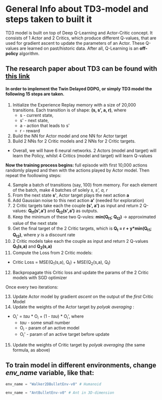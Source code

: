 # General Info about TD3-model and steps taken to built it

TD3 model is built on top of Deep Q-Learning and Actor-Critic  concept. It consists of 1 Actor and 2 Critics, which produce different Q-values, 
that are used for gradient ascent to update the parameters of an Actor. These Q-values are learned on past/historic data. 
After all, Q-Learning is an **off-policy** algorithm. 

## The research paper about TD3 can be found with [this link][1]

#### In order to implement the Twin Delayed DDPG, or simply TD3 model the following 15 steps are taken. 

1. Initialize the Experience Replay memory with a size of 20,000 transitions. Each transition is of shape: **(s, s', a, r)**, where
    - s - current state, 
    - s' - next state, 
    - a - action that leads to s'
    - r - reward
 2. Build the NN for Actor model and one NN for Actor target
 3. Build 2 NNs for 2 Critic models and 2 NNs for 2 Critic targets.
  - Overall, we will have 6 neural networks. 2 Actors (model and target) will learn the Policy, whilst 4 Critics (model and target) will learn Q-values
 
 **Now the training process begins:** full episode with first 10,000 actions randomly played and then with the actions played by Actor model. 
 Then repeat the foollowing steps:
 
 4. Sample a batch of transitions (say, 100) from memory. For each element of the batch, make 4 batches of solely *s, s', a, r*
 5. From the next state **s'**, Actor target plays the next action **a**
 6. Add Gaussian noise to this next action **a'** (needed for exploration)
 7. 2 Critic targets take each the couple **(s', a')** as input and return 2 Q-values: **Q<sub>t1</sub>(s',a')** and **Q<sub>t2</sub>(s',a')** as outputs.
 8. Keep the minimum of these two Q-vules: **min(Q<sub>t1</sub>; Q<sub>t2</sub>)** -> approximated value of the next state
 9. Get the final target of the 2 Critic targets, which is **Q<sub>t</sub> = r + y*min(Q<sub>t1</sub>; Q<sub>t2</sub>)**, where *y* is a discount rate
 10. 2 Critic models take each the couple as input and return 2 Q-values **Q<sub>1</sub>(s,a)** and **Q<sub>2</sub>(s,a)** 
 11. Compute the Loss from 2 Critic models: 
  - Critic Loss = MSE(Q<sub>1</sub>(s,a), Q<sub>t</sub>) + MSE(Q<sub>2</sub>(s,a), Q<sub>t</sub>)
 12. Backpropagate this Critic loss and update the params of the 2 Critic models with SGD optimizer
 
 Once every two iterations:
 
 13. Update Actor model by gradient *ascent* on the output of the *first* Critic Model
 14. Update the weights of the Actor target by *polyak averaging* :
  - O<sub>i</sub>' = *tau* * O<sub>i</sub> + (1 - *tau*) *  O<sub>i</sub>', where
    - *tau* - some small number
    -  O<sub>i</sub> - param of an active model
    -  O<sub>i</sub>' - param of an active target before update
 15. Update the weights of Critic target by *polyak averaging* (the same formula, as above)
 
## To train model in different environments, change *env_name* variable, like that:

```python
env_name = "Walker2DBulletEnv-v0" # Humanoid

env_name = "AntBulletEnv-v0" # Ant in 3D-dimension
```


[1]: https://arxiv.org/pdf/1802.09477.pdf
